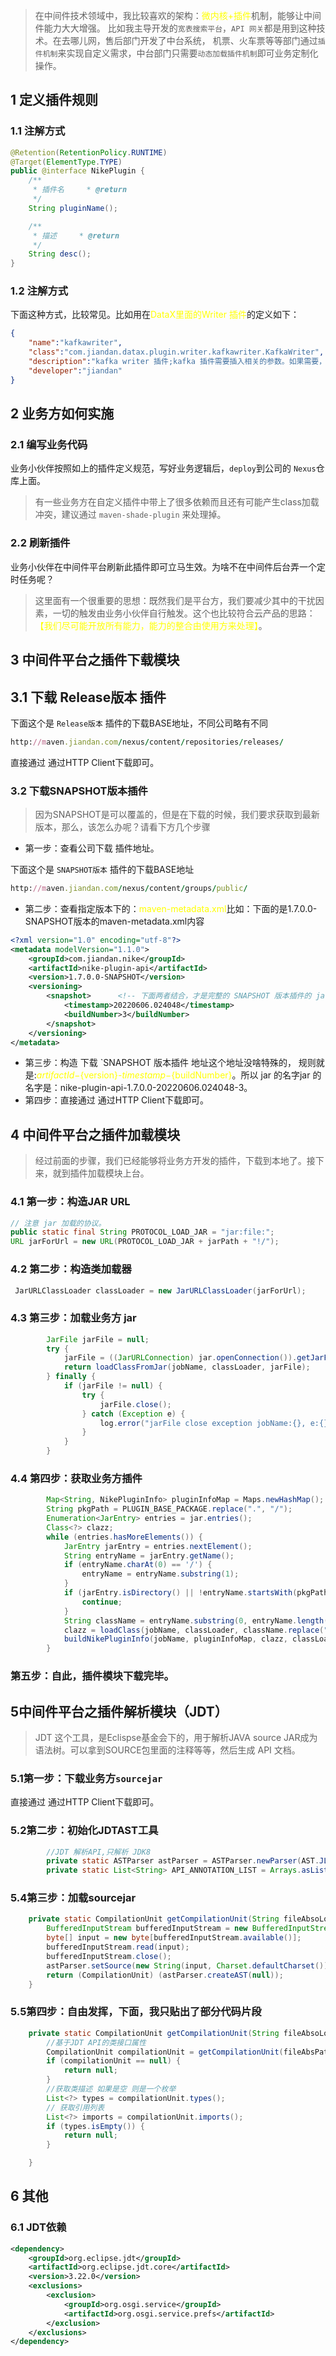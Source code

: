 > 在中间件技术领域中，我比较喜欢的架构：<font color='yellow'>微内核+插件</font>机制，能够让中间件能力大大增强。
>比如我主导开发的`宽表搜索平台`，`API 网关`都是用到这种技术。在去哪儿网，售后部门开发了中台系统，
>机票、火车票等等部门通过`插件机制`来实现自定义需求，中台部门只需要`动态加载插件机制`即可业务定制化操作。


## **1 定义插件规则**

### **1.1 注解方式**

```java
@Retention(RetentionPolicy.RUNTIME)
@Target(ElementType.TYPE)
public @interface NikePlugin {
    /**
     * 插件名     * @return
     */
    String pluginName();

    /**
     * 描述     * @return
     */
    String desc();
}
```

### **1.2 注解方式**

下面这种方式，比较常见。比如用在<font color='yellow'>DataX里面的Writer 插件</font>的定义如下：

```json
{
    "name":"kafkawriter",
    "class":"com.jiandan.datax.plugin.writer.kafkawriter.KafkaWriter",
    "description":"kafka writer 插件;kafka 插件需要插入相关的参数。如果需要，可以再扩展一下。按照全量全列的规则来处理数据",
    "developer":"jiandan"
}
```

## **2 业务方如何实施**

### **2.1 编写业务代码**

业务小伙伴按照如上的插件定义规范，写好业务逻辑后，`deploy`到公司的 `Nexus`仓库上面。

> 有一些业务方在自定义插件中带上了很多依赖而且还有可能产生class加载冲突，建议通过 `maven-shade-plugin` 来处理掉。
> 

### **2.2 刷新插件**

业务小伙伴在中间件平台刷新此插件即可立马生效。为啥不在中间件后台弄一个定时任务呢？

> 这里面有一个很重要的思想：既然我们是平台方，我们要减少其中的干扰因素，一切的触发由业务小伙伴自行触发。这个也比较符合云产品的思路：
><font color='yellow'>【我们尽可能开放所有能力，能力的整合由使用方来处理】</font>。
> 

## **3 中间件平台之插件下载模块**

## **3.1 下载 Release版本 插件**

下面这个是 `Release版本` 插件的下载BASE地址，不同公司略有不同

```ruby
http://maven.jiandan.com/nexus/content/repositories/releases/
```

直接通过 通过HTTP Client下载即可。

### **3.2 下载SNAPSHOT版本插件**

> 因为SNAPSHOT是可以覆盖的，但是在下载的时候，我们要求获取到最新版本，那么，该怎么办呢？请看下方几个步骤
> 
- 第一步：查看公司下载 插件地址。

下面这个是 `SNAPSHOT版本` 插件的下载BASE地址

```ruby
http://maven.jiandan.com/nexus/content/groups/public/
```

- 第二步：查看指定版本下的：<font color='yellow'>maven-metadata.xml</font>比如：下面的是1.7.0.0-SNAPSHOT版本的maven-metadata.xml内容

```xml
<?xml version="1.0" encoding="utf-8"?>
<metadata modelVersion="1.1.0">
    <groupId>com.jiandan.nike</groupId>
    <artifactId>nike-plugin-api</artifactId>
    <version>1.7.0.0-SNAPSHOT</version>
    <versioning>
        <snapshot>      <!-- 下面两者结合，才是完整的 SNAPSHOT 版本插件的 jar 名称 -->
            <timestamp>20220606.024048</timestamp>
            <buildNumber>3</buildNumber>
        </snapshot>
    </versioning>
</metadata>

```

- 第三步：构造 下载 `SNAPSHOT 版本插件   地址这个地址没啥特殊的，
规则就是:<font color='yellow'>${artifactId}-${version}-${timestamp}-${buildNumber}</font>。所以 jar 的名字jar 的名字是：nike-plugin-api-1.7.0.0-20220606.024048-3。
- 第四步：直接通过 通过HTTP Client下载即可。

## **4 中间件平台之插件加载模块**

> 经过前面的步骤，我们已经能够将业务方开发的插件，下载到本地了。接下来，就到插件加载模块上台。
> 
### 4.1 第一步：构造JAR URL

```java
// 注意 jar 加载的协议。
public static final String PROTOCOL_LOAD_JAR = "jar:file:";
URL jarForUrl = new URL(PROTOCOL_LOAD_JAR + jarPath + "!/");
```

### 4.2 第二步：构造类加载器

```java
 JarURLClassLoader classLoader = new JarURLClassLoader(jarForUrl);
```

### 4.3 第三步：加载业务方 jar

```java
        JarFile jarFile = null;
        try {
            jarFile = ((JarURLConnection) jar.openConnection()).getJarFile();
            return loadClassFromJar(jobName, classLoader, jarFile);
        } finally {
            if (jarFile != null) {
                try {
                    jarFile.close();
                } catch (Exception e) {
                    log.error("jarFile close exception jobName:{}, e:{}", jobName, e);
                }
            }
        }
```

### 4.4 第四步：获取业务方插件

```java
        Map<String, NikePluginInfo> pluginInfoMap = Maps.newHashMap();
        String pkgPath = PLUGIN_BASE_PACKAGE.replace(".", "/");
        Enumeration<JarEntry> entries = jar.entries();
        Class<?> clazz;
        while (entries.hasMoreElements()) {
            JarEntry jarEntry = entries.nextElement();
            String entryName = jarEntry.getName();
            if (entryName.charAt(0) == '/') {
                entryName = entryName.substring(1);
            }
            if (jarEntry.isDirectory() || !entryName.startsWith(pkgPath) || !entryName.endsWith(".class")) {
                continue;
            }
            String className = entryName.substring(0, entryName.length() - 6);
            clazz = loadClass(jobName, classLoader, className.replace("/", "."));
            buildNikePluginInfo(jobName, pluginInfoMap, clazz, classLoader);
        }
```

### 第五步：自此，插件模块下载完毕。

## **5中间件平台之插件解析模块（JDT）**

> JDT 这个工具，是Eclispse基金会下的，用于解析JAVA source JAR成为语法树。可以拿到SOURCE包里面的注释等等，然后生成 API 文档。
> 

### **5.1第一步：下载业务方`sourcejar`**

直接通过 通过HTTP Client下载即可。

### **5.2第二步：初始化JDTAST工具**

```java
        //JDT 解析API,只解析 JDK8
        private static ASTParser astParser = ASTParser.newParser(AST.JLS8);
        private static List<String> API_ANNOTATION_LIST = Arrays.asList(MobileAPI.class.getSimpleName(), OpenAPI.class.getSimpleName(), InnerAPI.class.getSimpleName());
```

### **5.4第三步：加载sourcejar**

```java
    private static CompilationUnit getCompilationUnit(String fileAbsoLoc) throws IOException {
        BufferedInputStream bufferedInputStream = new BufferedInputStream(new FileInputStream(fileAbsoLoc));
        byte[] input = new byte[bufferedInputStream.available()];
        bufferedInputStream.read(input);
        bufferedInputStream.close();
        astParser.setSource(new String(input, Charset.defaultCharset()).toCharArray());
        return (CompilationUnit) (astParser.createAST(null));
    }
```

### **5.5第四步：自由发挥，下面，我只贴出了部分代码片段**

```java
    private static CompilationUnit getCompilationUnit(String fileAbsoLoc) throws IOException {
        //基于JDT API的类接口属性
        CompilationUnit compilationUnit = getCompilationUnit(fileAbsPath);
        if (compilationUnit == null) {
            return null;
        }
        //获取类描述 如果是空 则是一个枚举
        List<?> types = compilationUnit.types();
        // 获取引用列表
        List<?> imports = compilationUnit.imports();
        if (types.isEmpty()) {
            return null;
        }

    }

```

## **6 其他**

### **6.1 JDT依赖**

```xml
<dependency>
    <groupId>org.eclipse.jdt</groupId>
    <artifactId>org.eclipse.jdt.core</artifactId>
    <version>3.22.0</version>
    <exclusions>
        <exclusion>
            <groupId>org.osgi.service</groupId>
            <artifactId>org.osgi.service.prefs</artifactId>
        </exclusion>
    </exclusions>
</dependency>

```
